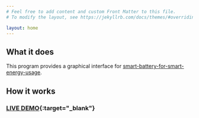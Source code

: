 ```yaml
---
# Feel free to add content and custom Front Matter to this file.
# To modify the layout, see https://jekyllrb.com/docs/themes/#overriding-theme-defaults

layout: home
---
```

## What it does
This program provides a graphical interface for [smart-battery-for-smart-energy-usage][module].

## How it works
### [LIVE DEMO][demo]{:target="_blank"}
[demo]: /demo.html
[module]: https://github.com/AnatolyPavlov/smart-battery-for-smart-energy-usage
